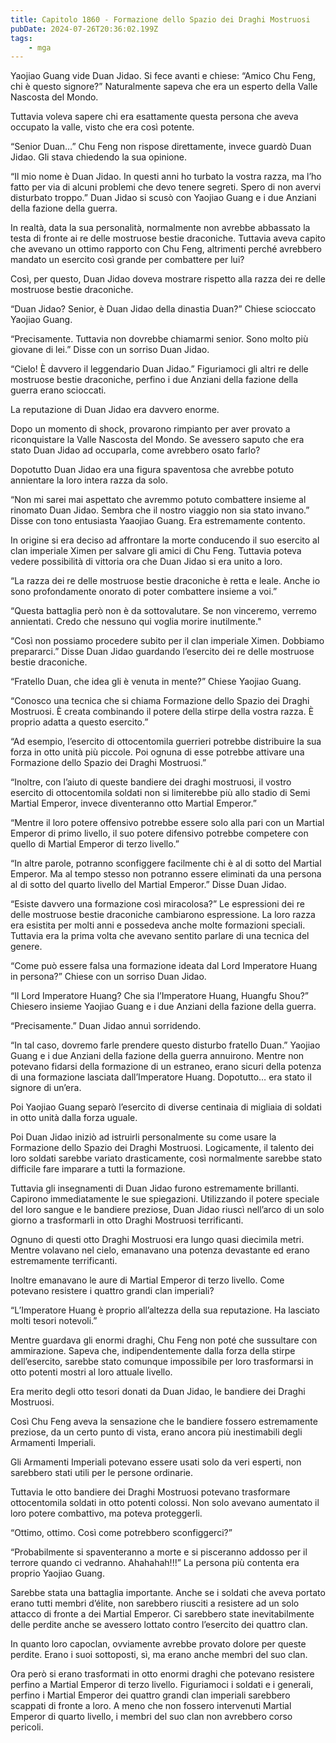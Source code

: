 ```yaml
---
title: Capitolo 1860 - Formazione dello Spazio dei Draghi Mostruosi
pubDate: 2024-07-26T20:36:02.199Z
tags:
    - mga
---
```


Yaojiao Guang vide Duan Jidao. Si fece avanti e chiese: “Amico Chu Feng, chi è questo signore?” Naturalmente sapeva che era un esperto della Valle Nascosta del Mondo.

Tuttavia voleva sapere chi era esattamente questa persona che aveva occupato la valle, visto che era così potente.

“Senior Duan…” Chu Feng non rispose direttamente, invece guardò Duan Jidao. Gli stava chiedendo la sua opinione.

“Il mio nome è Duan Jidao. In questi anni ho turbato la vostra razza, ma l’ho fatto per via di alcuni problemi che devo tenere segreti. Spero di non avervi disturbato troppo.” Duan Jidao si scusò con Yaojiao Guang e i due Anziani della fazione della guerra.

In realtà, data la sua personalità, normalmente non avrebbe abbassato la testa di fronte ai re delle mostruose bestie draconiche. Tuttavia aveva capito che avevano un ottimo rapporto con Chu Feng, altrimenti perché avrebbero mandato un esercito così grande per combattere per lui?

Così, per questo, Duan Jidao doveva mostrare rispetto alla razza dei re delle mostruose bestie draconiche.

“Duan Jidao? Senior, è Duan Jidao della dinastia Duan?” Chiese scioccato Yaojiao Guang.

“Precisamente. Tuttavia non dovrebbe chiamarmi senior. Sono molto più giovane di lei.” Disse con un sorriso Duan Jidao.

“Cielo! È davvero il leggendario Duan Jidao.” Figuriamoci gli altri re delle mostruose bestie draconiche, perfino i due Anziani della fazione della guerra erano scioccati.

La reputazione di Duan Jidao era davvero enorme.

Dopo un momento di shock, provarono rimpianto per aver provato a riconquistare la Valle Nascosta del Mondo. Se avessero saputo che era stato Duan Jidao ad occuparla, come avrebbero osato farlo?

Dopotutto Duan Jidao era una figura spaventosa che avrebbe potuto annientare la loro intera razza da solo.

“Non mi sarei mai aspettato che avremmo potuto combattere insieme al rinomato Duan Jidao. Sembra che il nostro viaggio non sia stato invano.” Disse con tono entusiasta Yaaojiao Guang. Era estremamente contento.

In origine si era deciso ad affrontare la morte conducendo il suo esercito al clan imperiale Ximen per salvare gli amici di Chu Feng. Tuttavia poteva vedere possibilità di vittoria ora che Duan Jidao si era unito a loro.

“La razza dei re delle mostruose bestie draconiche è retta e leale. Anche io sono profondamente onorato di poter combattere insieme a voi.”

“Questa battaglia però non è da sottovalutare. Se non vinceremo, verremo annientati. Credo che nessuno qui voglia morire inutilmente."

“Così non possiamo procedere subito per il clan imperiale Ximen. Dobbiamo prepararci.” Disse Duan Jidao guardando l’esercito dei re delle mostruose bestie draconiche.

“Fratello Duan, che idea gli è venuta in mente?” Chiese Yaojiao Guang.

“Conosco una tecnica che si chiama Formazione dello Spazio dei Draghi Mostruosi. È creata combinando il potere della stirpe della vostra razza. È proprio adatta a questo esercito.”

“Ad esempio, l’esercito di ottocentomila guerrieri potrebbe distribuire la sua forza in otto unità più piccole. Poi ognuna di esse potrebbe attivare una Formazione dello Spazio dei Draghi Mostruosi.”

“Inoltre, con l’aiuto di queste bandiere dei draghi mostruosi, il vostro esercito di ottocentomila soldati non si limiterebbe più allo stadio di Semi Martial Emperor, invece diventeranno otto Martial Emperor.”

“Mentre il loro potere offensivo potrebbe essere solo alla pari con un Martial Emperor di primo livello, il suo potere difensivo potrebbe competere con quello di Martial Emperor di terzo livello.”

“In altre parole, potranno sconfiggere facilmente chi è al di sotto del Martial Emperor. Ma al tempo stesso non potranno essere eliminati da una persona al di sotto del quarto livello del Martial Emperor.” Disse Duan Jidao.

“Esiste davvero una formazione così miracolosa?” Le espressioni dei re delle mostruose bestie draconiche cambiarono espressione. La loro razza era esistita per molti anni e possedeva anche molte formazioni speciali. Tuttavia era la prima volta che avevano sentito parlare di una tecnica del genere.

“Come può essere falsa una formazione ideata dal Lord Imperatore Huang in persona?” Chiese con un sorriso Duan Jidao.

“Il Lord Imperatore Huang? Che sia l’Imperatore Huang, Huangfu Shou?” Chiesero insieme Yaojiao Guang e i due Anziani della fazione della guerra.

“Precisamente.” Duan Jidao annuì sorridendo.

“In tal caso, dovremo farle prendere questo disturbo fratello Duan.” Yaojiao Guang e i due Anziani della fazione della guerra annuirono. Mentre non potevano fidarsi della formazione di un estraneo, erano sicuri della potenza di una formazione lasciata dall’Imperatore Huang. Dopotutto… era stato il signore di un’era.

Poi Yaojiao Guang separò l’esercito di diverse centinaia di migliaia di soldati in otto unità dalla forza uguale.

Poi Duan Jidao iniziò ad istruirli personalmente su come usare la Formazione dello Spazio dei Draghi Mostruosi. Logicamente, il talento dei loro soldati sarebbe variato drasticamente, così normalmente sarebbe stato difficile fare imparare a tutti la formazione.

Tuttavia gli insegnamenti di Duan Jidao furono estremamente brillanti. Capirono immediatamente le sue spiegazioni. Utilizzando il potere speciale del loro sangue e le bandiere preziose, Duan Jidao riuscì nell’arco di un solo giorno a trasformarli in otto Draghi Mostruosi terrificanti.

Ognuno di questi otto Draghi Mostruosi era lungo quasi diecimila metri. Mentre volavano nel cielo, emanavano una potenza devastante ed erano estremamente terrificanti.

Inoltre emanavano le aure di Martial Emperor di terzo livello. Come potevano resistere i quattro grandi clan imperiali?

“L’Imperatore Huang è proprio all’altezza della sua reputazione. Ha lasciato molti tesori notevoli.”

Mentre guardava gli enormi draghi, Chu Feng non poté che sussultare con ammirazione. Sapeva che, indipendentemente dalla forza della stirpe dell’esercito, sarebbe stato comunque impossibile per loro trasformarsi in otto potenti mostri al loro attuale livello.

Era merito degli otto tesori donati da Duan Jidao, le bandiere dei Draghi Mostruosi.

Così Chu Feng aveva la sensazione che le bandiere fossero estremamente preziose, da un certo punto di vista, erano ancora più inestimabili degli Armamenti Imperiali.

Gli Armamenti Imperiali potevano essere usati solo da veri esperti, non sarebbero stati utili per le persone ordinarie.

Tuttavia le otto bandiere dei Draghi Mostruosi potevano trasformare ottocentomila soldati in otto potenti colossi. Non solo avevano aumentato il loro potere combattivo, ma poteva proteggerli.

“Ottimo, ottimo. Così come potrebbero sconfiggerci?”

“Probabilmente si spaventeranno a morte e si pisceranno addosso per il terrore quando ci vedranno. Ahahahah!!!” La persona più contenta era proprio Yaojiao Guang.

Sarebbe stata una battaglia importante. Anche se i soldati che aveva portato erano tutti membri d’élite, non sarebbero riusciti a resistere ad un solo attacco di fronte a dei Martial Emperor. Ci sarebbero state inevitabilmente delle perdite anche se avessero lottato contro l’esercito dei quattro clan.

In quanto loro capoclan, ovviamente avrebbe provato dolore per queste perdite. Erano i suoi sottoposti, sì, ma erano anche membri del suo clan.

Ora però si erano trasformati in otto enormi draghi che potevano resistere perfino a Martial Emperor di terzo livello. Figuriamoci i soldati e i generali, perfino i Martial Emperor dei quattro grandi clan imperiali sarebbero scappati di fronte a loro. A meno che non fossero intervenuti Martial Emperor di quarto livello, i membri del suo clan non avrebbero corso pericoli.



